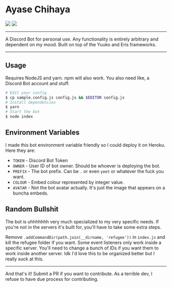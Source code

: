 # Ayase Chihaya

[![](https://david-dm.org/JoseiToAoiTori/AyaseChihaya.svg)](https://david-dm.org/JoseiToAoiTori/AyaseChihaya) ![](https://badgen.net/npm/node/next)

***

A Discord Bot for personal use. Any functionality is entirely arbitrary and dependent on my mood. Built on top of the Yuuko and Eris frameworks.

***

## Usage

Requires NodeJS and yarn. npm will also work. You also need like, a Discord Bot account and stuff.

```bash
# Edit your config
$ cp sample.config.js config.js && $EDITOR config.js
# Install dependencies
$ yarn
# Start the bot
$ node index
```

## Environment Variables

I made this bot environment variable friendly so I could deploy it on Heroku. Here they are:

- `TOKEN` - Discord Bot Token
- `OWNER` - User ID of bot owner. Should be whoever is deploying the bot.
- `PREFIX` - The bot prefix. Can be `.` or even `yeet` or whatever the fuck you want.
- `COLOUR` - Embed colour represented by integer value.
- `AVATAR` - Not the bot avatar actually. It's just the image that appears on a buncha embeds.

## Random Bullshit

The bot is uhhhhhhh very much specialized to my very specific needs. If you're not in the servers it's built for, you'll have to take some extra steps.

Remove `.addCommandDir(path.join(__dirname, 'refugee'))` in `index.js` and kill the refugee folder if you want. Some event listeners only work inside a specific server. You'll need to change a bunch of IDs if you want them to work inside another server. Idk I'd love this to be organized better but I really suck at this.

***

And that's it! Submit a PR if you want to contribute. As a terrible dev, I refuse to have due process for contributing.
